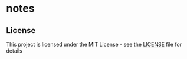 # notes

## License
This project is licensed under the MIT License - see the [LICENSE](LICENSE) file for details
